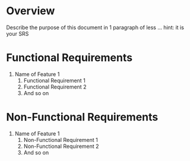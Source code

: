 # Overview

Describe the purpose of this document in 1 paragraph of less … hint: it is your SRS

# Functional Requirements

1. Name of Feature 1
    1. Functional Requirement 1
    2. Functional Requirement 2
    3. And so on

# Non-Functional Requirements

1. Name of Feature 1
    1. Non-Functional Requirement 1
    2. Non-Functional Requirement 2
    3. And so on
